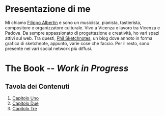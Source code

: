 # Presentazione di me

Mi chiamo [Filippo Albertin](http://www.filippoalbertin.com) e sono un musicista, pianista, tastierista, compositore e organizzatore culturale. Vivo a Vicenza e lavoro tra Vicenza e Padova. Da sempre appassionato di progettazione e creatività, ho vari spazi attivi sul web. Tra questi, [Phil Sketchnotes](http://philsketchnotes.wordpress.com), un blog dove annoto in forma grafica di sketchnote, appunto, varie cose che faccio. Per il resto, sono presente nei vari social network più diffusi.

# The Book -- *Work in Progress*

## Tavola dei Contenuti

1. [Capitolo Uno](#capitolo-uno)
2. [Capitolo Due](#capitolo-due)
3. [Capitolo Tre](#capitolo-tre)
